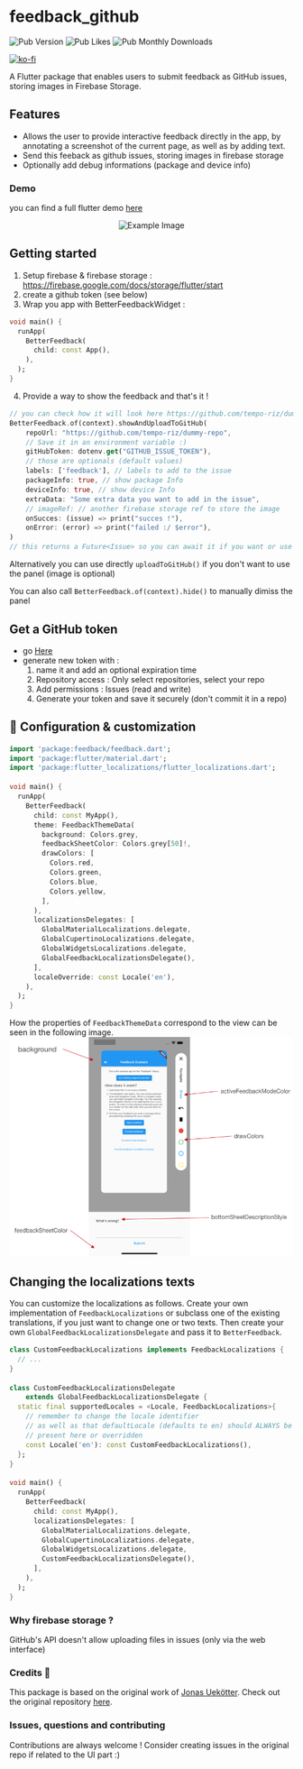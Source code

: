 # feedback_github

![Pub Version](https://img.shields.io/pub/v/feedback_github)
![Pub Likes](https://img.shields.io/pub/likes/feedback_github)
![Pub Monthly Downloads](https://img.shields.io/pub/dm/feedback_github)


[![ko-fi](https://ko-fi.com/img/githubbutton_sm.svg)](https://ko-fi.com/M4M71BK1YJ)
 
A Flutter package that enables users to submit feedback as GitHub issues, storing images in Firebase Storage.

## Features
- Allows the user to provide interactive feedback directly in the app, by annotating a screenshot of the current page, as well as by adding text.
- Send this feeback as github issues, storing images in firebase storage
- Optionally add debug informations (package and device info)

### Demo
you can find a full flutter demo [here](https://github.com/tempo-riz/feedback_github/tree/main/example/demo)

<!--
commands :

dart doc
dart format .
flutter pub publish --dry-run
-->

<p align="center">
  <img src="https://raw.githubusercontent.com/ueman/feedback/master/img/example_0.1.0-beta.gif" width="200" alt="Example Image">
</p>

## Getting started

1. Setup firebase & firebase storage : https://firebase.google.com/docs/storage/flutter/start
2. create a github token (see below)
3. Wrap you app with BetterFeedbackWidget : 

```dart
void main() {
  runApp(
    BetterFeedback(
      child: const App(),
    ),
  );
}
```

4. Provide a way to show the feedback and that's it !
```dart
// you can check how it will look here https://github.com/tempo-riz/dummy-repo/issues/2
BetterFeedback.of(context).showAndUploadToGitHub(
    repoUrl: "https://github.com/tempo-riz/dummy-repo",
    // Save it in an environment variable :)
    gitHubToken: dotenv.get("GITHUB_ISSUE_TOKEN"),
    // those are optionals (default values)
    labels: ['feedback'], // labels to add to the issue
    packageInfo: true, // show package Info
    deviceInfo: true, // show device Info
    extraData: "Some extra data you want to add in the issue",
    // imageRef: // another firebase storage ref to store the image
    onSucces: (issue) => print("succes !"),
    onError: (error) => print("failed :/ $error"),
)
// this returns a Future<Issue> so you can await it if you want or use callbacks
```

Alternatively you can use directly `uploadToGitHub()` if you don't want to use the panel (image is optional)


You can also call `BetterFeedback.of(context).hide()` to manually dimiss the panel


## Get a GitHub token
- go [Here](https://github.com/settings/personal-access-tokens)
- generate new token with : 
    1. name it and add an optional expiration time
    2. Repository access : Only select repositories, select your repo
    3. Add permissions : Issues (read and write)
    4. Generate your token and save it securely (don't commit it in a repo)

## 🎨 Configuration & customization

```dart
import 'package:feedback/feedback.dart';
import 'package:flutter/material.dart';
import 'package:flutter_localizations/flutter_localizations.dart';

void main() {
  runApp(
    BetterFeedback(
      child: const MyApp(),
      theme: FeedbackThemeData(
        background: Colors.grey,
        feedbackSheetColor: Colors.grey[50]!,
        drawColors: [
          Colors.red,
          Colors.green,
          Colors.blue,
          Colors.yellow,
        ],
      ),
      localizationsDelegates: [
        GlobalMaterialLocalizations.delegate,
        GlobalCupertinoLocalizations.delegate,
        GlobalWidgetsLocalizations.delegate,
        GlobalFeedbackLocalizationsDelegate(),
      ],
      localeOverride: const Locale('en'),
    ),
  );
}
```
How the properties of `FeedbackThemeData` correspond to the view can be seen in the following image. 
<img src="https://raw.githubusercontent.com/ueman/feedback/master/img/theme_description.png" max-height="400" alt="Theme Usages">

## Changing the localizations texts

You can customize the localizations as follows.
Create your own implementation of `FeedbackLocalizations` or subclass one of 
the existing translations, if you just want to change one or two texts.
Then create your own `GlobalFeedbackLocalizationsDelegate` and pass it to 
`BetterFeedback`.

```dart
class CustomFeedbackLocalizations implements FeedbackLocalizations {
  // ...
}

class CustomFeedbackLocalizationsDelegate
    extends GlobalFeedbackLocalizationsDelegate {
  static final supportedLocales = <Locale, FeedbackLocalizations>{
    // remember to change the locale identifier
    // as well as that defaultLocale (defaults to en) should ALWAYS be
    // present here or overridden
    const Locale('en'): const CustomFeedbackLocalizations(),
  };
}

void main() {
  runApp(
    BetterFeedback(
      child: const MyApp(),
      localizationsDelegates: [
        GlobalMaterialLocalizations.delegate,
        GlobalCupertinoLocalizations.delegate,
        GlobalWidgetsLocalizations.delegate,
        CustomFeedbackLocalizationsDelegate(),
      ],
    ),
  );
}
```

### Why firebase storage ?

GitHub's API doesn't allow uploading files in issues (only via the web interface)


### Credits 🙏

This package is based on the original work of [Jonas Uekötter](https://github.com/ueman). Check out the original repository [here](https://github.com/ueman/feedback/tree/master).

### Issues, questions and contributing

Contributions are always welcome ! Consider creating issues in the original repo if related to the UI part :)